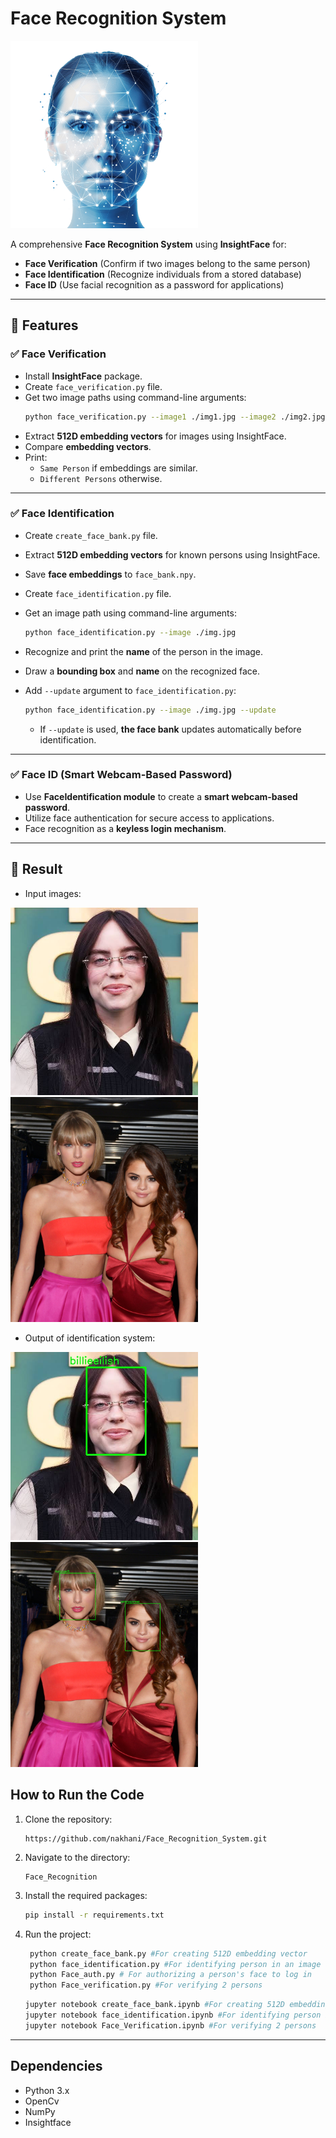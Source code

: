 # **Face Recognition System**

<img src= "face_recognition_image.png" width= "300">

A comprehensive **Face Recognition System** using **InsightFace** for:
- **Face Verification** (Confirm if two images belong to the same person)
- **Face Identification** (Recognize individuals from a stored database)
- **Face ID** (Use facial recognition as a password for applications)
---
## 🚀 Features

### ✅ **Face Verification**
- Install **InsightFace** package.
- Create `face_verification.py` file.
- Get two image paths using command-line arguments:
  ```sh
  python face_verification.py --image1 ./img1.jpg --image2 ./img2.jpg
  ```
- Extract **512D embedding vectors** for images using InsightFace.
- Compare **embedding vectors**.
- Print:
   - `Same Person` if embeddings are similar.
   - `Different Persons` otherwise.

---

### ✅ **Face Identification**
- Create `create_face_bank.py` file.
- Extract **512D embedding vectors** for known persons using InsightFace.
- Save **face embeddings** to `face_bank.npy`.
- Create `face_identification.py` file.
- Get an image path using command-line arguments:

  ```bash
  python face_identification.py --image ./img.jpg
  ```
- Recognize and print the **name** of the person in the image.
- Draw a **bounding box** and **name** on the recognized face.
- Add `--update` argument to `face_identification.py`:

  ```bash
  python face_identification.py --image ./img.jpg --update
  ```
  - If `--update` is used, **the face bank** updates automatically before identification.

---

### ✅ **Face ID (Smart Webcam-Based Password)**
- Use **FaceIdentification module** to create a **smart webcam-based password**.
- Utilize face authentication for secure access to applications.
- Face recognition as a **keyless login mechanism**.
---

## 📌 Result

- Input images:

<img src= "Face_Identification/input/images.jpg" width= "300">

<img src= "Face_Identification/input/images_4.jpg" width= "300">


- Output of identification system:

<img src= "Face_Identification/output/result_image.jpg" width= "300">

<img src= "Face_Identification/output/result_image_4.jpg" width= "300">


## How to Run the Code
1. Clone the repository:

   ```
   https://github.com/nakhani/Face_Recognition_System.git
   ```

2. Navigate to the directory:

   ```
   Face_Recognition
   ```

3. Install the required packages:
   ```sh
   pip install -r requirements.txt
   ```

4. Run the project:
   ```bash
    python create_face_bank.py #For creating 512D embedding vector 
    python face_identification.py #For identifying person in an image
    python Face_auth.py # For authorizing a person's face to log in
    python Face_verification.py #For verifying 2 persons
   ```

    ```bash
    jupyter notebook create_face_bank.ipynb #For creating 512D embedding vector 
    jupyter notebook face_identification.ipynb #For identifying person in an image
    jupyter notebook Face_Verification.ipynb #For verifying 2 persons
   ```
---
## Dependencies
- Python 3.x
- OpenCv
- NumPy
- Insightface

